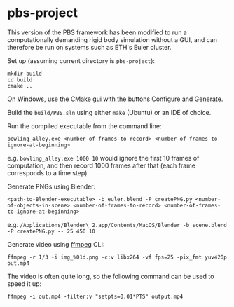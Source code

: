 # pbs-project

This version of the PBS framework has been modified to run a computationally demanding rigid body simulation without a GUI, and can therefore be run on systems such as ETH's Euler cluster.

Set up (assuming current directory is `pbs-project`):
```
mkdir build
cd build
cmake ..
```
On Windows, use the CMake gui with the buttons Configure and Generate.

Build the `build/PBS.sln` using either `make` (Ubuntu) or an IDE of choice.

Run the compiled executable from the command line:
```
bowling_alley.exe <number-of-frames-to-record> <number-of-frames-to-ignore-at-beginning>
```
e.g. `bowling_alley.exe 1000 10` would ignore the first 10 frames of computation, and then record 1000 frames after that (each frame corresponds to a time step).

Generate PNGs using Blender:
```
<path-to-Blender-executable> -b euler.blend -P createPNG.py <number-of-objects-in-scene> <number-of-frames-to-record> <number-of-frames-to-ignore-at-beginning>
```
e.g. `/Applications/Blender\ 2.app/Contents/MacOS/Blender -b scene.blend -P createPNG.py -- 25 450 10`

Generate video using [ffmpeg](https://ffmpeg.org/) CLI:
```
ffmpeg -r 1/3 -i img_%01d.png -c:v libx264 -vf fps=25 -pix_fmt yuv420p out.mp4
```

The video is often quite long, so the following command can be used to speed it up:
```
ffmpeg -i out.mp4 -filter:v "setpts=0.01*PTS" output.mp4
```
